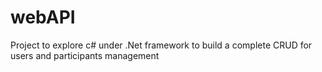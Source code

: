 # webAPI
Project to explore c# under .Net framework to build a complete CRUD for users and participants management
